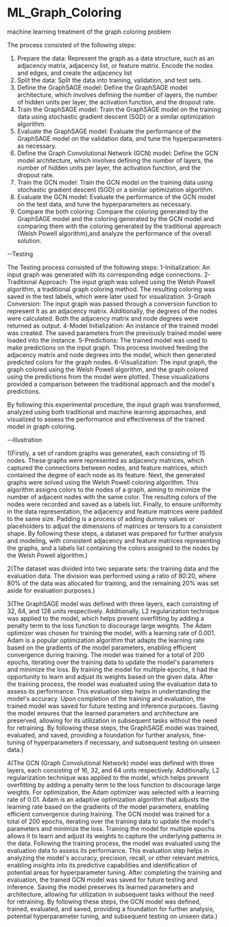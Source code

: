 # ML_Graph_Coloring
machine learning treatment of the graph coloring problem

The process consisted of the following steps:
1. Prepare the data: Represent the graph as a data structure, such as an adjacency
matrix, adjacency list, or feature matrix. Encode the nodes and edges, and create
the adjacency list
2. Split the data: Split the data into training, validation, and test sets.
3. Define the GraphSAGE model: Define the GraphSAGE model architecture, which
involves defining the number of layers, the number of hidden units per layer, the
activation function, and the dropout rate.
4. Train the GraphSAGE model: Train the GraphSAGE model on the training data
using stochastic gradient descent (SGD) or a similar optimization algorithm.
5. Evaluate the GraphSAGE model: Evaluate the performance of the GraphSAGE
model on the validation data, and tune the hyperparameters as necessary.
6. Define the Graph Convolutional Network (GCN) model: Define the GCN model
architecture, which involves defining the number of layers, the number of hidden
units per layer, the activation function, and the dropout rate.
7. Train the GCN model: Train the GCN model on the training data using stochastic
gradient descent (SGD) or a similar optimization algorithm.
8. Evaluate the GCN model: Evaluate the performance of the GCN model on the test
data, and tune the hyperparameters as necessary.
9. Compare the both coloring: Compare the coloring generated by the GraphSAGE
model and the coloring generated by the GCN model and comparing them with
the coloring generated by the traditional approach (Welsh Powell algorithm),and
analyze the performance of the overall solution.

--Testing

The Testing process consisted of the following steps:
1-Initialization: An input graph was generated with its corresponding edge connections.
2-Traditional Approach: The input graph was solved using the Welsh Powell algorithm, a traditional graph coloring method. The resulting coloring was saved in the 
test labels, which were later used for visualization.
3-Graph Conversion: The input graph was passed through a conversion function to represent it as an adjacency matrix. Additionally, the degrees of the nodes were 
calculated. Both the adjacency matrix and node degrees were returned as output.
4-Model Initialization: An instance of the trained model was created. The saved parameters from the previously trained model were loaded into the instance.
5-Predictions: The trained model was used to make predictions on the input graph. This process involved feeding the adjacency matrix and node degrees into the 
model, which then generated predicted colors for the graph nodes.
6-Visualization: The input graph, the graph colored using the Welsh Powell algorithm, and the graph colored using the predictions from the model were plotted. 
These visualizations provided a comparison between the traditional approach and the model's predictions.

By following this experimental procedure, the input graph was transformed, analyzed using both traditional and machine learning approaches, and visualized to assess the performance and effectiveness of the trained model in graph coloring.

--illustration

1(Firstly, a set of random graphs was generated, each consisting of 15 nodes. These graphs were represented as adjacency matrices, which captured the connections between nodes, and feature matrices, which contained the degree of each node as its feature.
Next, the generated graphs were solved using the Welsh Powell coloring algorithm. This algorithm assigns colors to the nodes of a graph, aiming to minimize the number of adjacent nodes with the same color. The resulting colors of the nodes were recorded and saved as a labels list.
Finally, to ensure uniformity in the data representation, the adjacency and feature matrices were padded to the same size. Padding is a process of adding dummy values or placeholders to adjust the dimensions of matrices or tensors to a consistent shape.
By following these steps, a dataset was prepared for further analysis and modeling, with consistent adjacency and feature matrices representing the graphs, and a labels list containing the colors assigned to the nodes by the Welsh Powell algorithm.)

2(The dataset was divided into two separate sets: the training data and the evaluation data. The division was performed using a ratio of 80:20, where 80\% of the data was allocated for training, and the remaining 20\% was set aside for evaluation purposes.)

3(The GraphSAGE model was defined with three layers, each consisting of 32, 64, and 128 units respectively. Additionally, L2 regularization technique was applied to the model, which helps prevent overfitting by adding a penalty term to the loss function to discourage large weights.
The Adam optimizer was chosen for training the model, with a learning rate of 0.001. Adam is a popular optimization algorithm that adapts the learning rate based on the gradients of the model parameters, enabling efficient convergence during training.
The model was trained for a total of 200 epochs, iterating over the training data to update the model's parameters and minimize the loss. By training the model for multiple epochs, it had the opportunity to learn and adjust its weights based on the given data.
After the training process, the model was evaluated using the evaluation data to assess its performance. This evaluation step helps in understanding the model's accuracy.
Upon completion of the training and evaluation, the trained model was saved for future testing and inference purposes. Saving the model ensures that the learned parameters and architecture are preserved, allowing for its utilization in subsequent tasks without the need for retraining.
By following these steps, the GraphSAGE model was trained, evaluated, and saved, providing a foundation for further analysis, fine-tuning of hyperparameters if necessary, and subsequent testing on unseen data.)

4(The GCN (Graph Convolutional Network) model was defined with three layers, each consisting of 16, 32, and 64 units respectively. Additionally, L2 regularization technique was applied to the model, which helps prevent overfitting by adding a penalty term to the loss function to discourage large weights.
For optimization, the Adam optimizer was selected with a learning rate of 0.01. Adam is an adaptive optimization algorithm that adjusts the learning rate based on the gradients of the model parameters, enabling efficient convergence during training.
The GCN model was trained for a total of 200 epochs, iterating over the training data to update the model's parameters and minimize the loss. Training the model for multiple epochs allows it to learn and adjust its weights to capture the underlying patterns in the data.
Following the training process, the model was evaluated using the evaluation data to assess its performance. This evaluation step helps in analyzing the model's accuracy, precision, recall, or other relevant metrics, enabling insights into its predictive capabilities and identification of potential areas for hyperparameter tuning.
After completing the training and evaluation, the trained GCN model was saved for future testing and inference. Saving the model preserves its learned parameters and architecture, allowing for utilization in subsequent tasks without the need for retraining.
By following these steps, the GCN model was defined, trained, evaluated, and saved, providing a foundation for further analysis, potential hyperparameter tuning, and subsequent testing on unseen data.)

